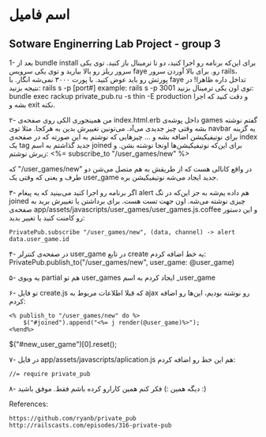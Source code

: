# اسم فامیل
## Sotware Enginerring Lab Project - group 3

1- بعد از bundle install برای این‌که برنامه رو اجرا کنید، دو تا ترمینال باز کنید. توی یکی سرور ریلز رو بالا بیارید و توی یکی سرویس faye رو.
برای بالا آوردن سرور rails، پورتش رو باید عوض کنید. با پورت ۳۰۰۰ نمی‌شه انگار. با faye تداخل داره ظاهرا! در نتیجه بزنید:
rails s -p [port#]  example: rails s -p 3001
توی اون یکی ترمینال بزنید: 
bundle exec rackup private_pub.ru -s thin -E production
و دقت کنید که اجرا بشه و exit نکنه.

۲- من همینجوری الکی روی صفحه‌ی index.html.erb داخل پوشه‌ی games گفتم نوشته بشه وقتی چیز جدیدی می‌آد. می‌تونین تغییرش بدین به هرکجا. مثلا توی navbar یه گزینه برای نوتیفیکیشن اضافه بشه و ...
چیزهایی که نوشتم به این صورته که در صفحه‌ی index یک tag جدید گذاشتم به اسم joined برای این‌که نوتیفیکیشن‌ها اونجا نوشته بشن. و زیرش نوشتم:
<%= subscribe_to "/user_games/new" %>

که "/user_games/new" در واقع کانالی هست که از طریقش به هم متصل می‌شن دو طرف و یعنی که وقتی یک user_game جدید ایجاد می‌شه نوتیفیکیشن بره.

۳- اگر برنامه رو اجرا کنید می‌بینید که یه پیغام alert هم داده یم‌شه به جز این‌که در تگ joined چیزی نوشته می‌شه. اون جهت تست هست. برای برداشتن یا تغییرش برید به صفحه‌ی app/assets/javascripts/user_games/user_games.js.coffee و این دستور رو کامنت کنید یا تغییر بدید:

```PrivatePub.subscribe "/user_games/new", (data, channel) -> alert data.user_game.id```

۴- در صفحه‌ی کنترلر user_game در تابع create یه خط اضافه کردم: PrivatePub.publish_to("/user_games/new", user_game: @user_game)

۵- یه ویوی partial هم تو user_games ایجاد کردم به اسم _user_game

۶- تو فایل create.js که قبلا اطلاعات مربوط به ajax رو نوشته بودیم، این‌ها رو اضافه کردم:

```
<% publish_to "/user_games/new" do %>
	$("#joined").append("<%= j render(@user_game)%>");
<%end%>
```

$("#new_user_game")[0].reset();

۷- در فایل app/assets/javascripts/aplication.js هم این خط رو اضافه کردم:
```
//= require private_pub
```
۸- دیگه همین :) فکر کنم همین کارارو کرده باشم فقط.
موفق باشید :)

References:
```
https://github.com/ryanb/private_pub
http://railscasts.com/episodes/316-private-pub
```
